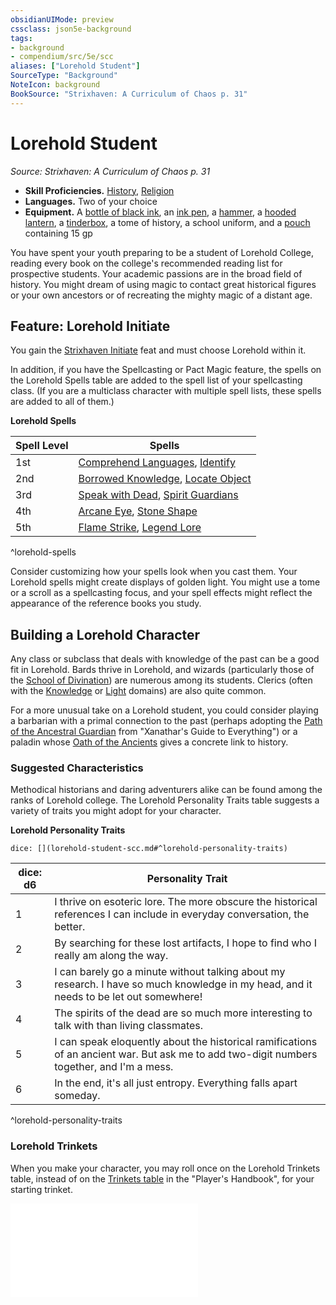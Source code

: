 ```yaml
---
obsidianUIMode: preview
cssclass: json5e-background
tags:
- background
- compendium/src/5e/scc
aliases: ["Lorehold Student"]
SourceType: "Background"
NoteIcon: background
BookSource: "Strixhaven: A Curriculum of Chaos p. 31"
---
```

# Lorehold Student
*Source: Strixhaven: A Curriculum of Chaos p. 31*  

- **Skill Proficiencies.** [History](/2-Mechanics/CLI/rules/skills.md#History), [Religion](/2-Mechanics/CLI/rules/skills.md#Religion)  
- **Languages.** Two of your choice  
- **Equipment.** A [bottle of black ink](/2-Mechanics/CLI/items/ink-1-ounce-bottle.md), an [ink pen](/2-Mechanics/CLI/items/ink-pen.md), a [hammer](/2-Mechanics/CLI/items/hammer.md), a [hooded lantern](/2-Mechanics/CLI/items/hooded-lantern.md), a [tinderbox](/2-Mechanics/CLI/items/tinderbox.md), a tome of history, a school uniform, and a [pouch](/2-Mechanics/CLI/items/pouch.md) containing 15 gp  

You have spent your youth preparing to be a student of Lorehold College, reading every book on the college's recommended reading list for prospective students. Your academic passions are in the broad field of history. You might dream of using magic to contact great historical figures or your own ancestors or of recreating the mighty magic of a distant age.

## Feature: Lorehold Initiate

You gain the [Strixhaven Initiate](/2-Mechanics/CLI/feats/strixhaven-initiate-scc.md) feat and must choose Lorehold within it.

In addition, if you have the Spellcasting or Pact Magic feature, the spells on the Lorehold Spells table are added to the spell list of your spellcasting class. (If you are a multiclass character with multiple spell lists, these spells are added to all of them.)

**Lorehold Spells**

| Spell Level | Spells |
|-------------|--------|
| 1st | [Comprehend Languages](/2-Mechanics/CLI/spells/comprehend-languages.md), [Identify](/2-Mechanics/CLI/spells/identify.md) |
| 2nd | [Borrowed Knowledge](/2-Mechanics/CLI/spells/borrowed-knowledge-scc.md), [Locate Object](/2-Mechanics/CLI/spells/locate-object.md) |
| 3rd | [Speak with Dead](/2-Mechanics/CLI/spells/speak-with-dead.md), [Spirit Guardians](/2-Mechanics/CLI/spells/spirit-guardians.md) |
| 4th | [Arcane Eye](/2-Mechanics/CLI/spells/arcane-eye.md), [Stone Shape](/2-Mechanics/CLI/spells/stone-shape.md) |
| 5th | [Flame Strike](/2-Mechanics/CLI/spells/flame-strike.md), [Legend Lore](/2-Mechanics/CLI/spells/legend-lore.md) |
^lorehold-spells

Consider customizing how your spells look when you cast them. Your Lorehold spells might create displays of golden light. You might use a tome or a scroll as a spellcasting focus, and your spell effects might reflect the appearance of the reference books you study.

## Building a Lorehold Character

Any class or subclass that deals with knowledge of the past can be a good fit in Lorehold. Bards thrive in Lorehold, and wizards (particularly those of the [School of Divination](/2-Mechanics/CLI/classes/wizard-school-of-divination.md)) are numerous among its students. Clerics (often with the [Knowledge](/2-Mechanics/CLI/classes/cleric-knowledge-domain.md) or [Light](/2-Mechanics/CLI/classes/cleric-light-domain.md) domains) are also quite common.

For a more unusual take on a Lorehold student, you could consider playing a barbarian with a primal connection to the past (perhaps adopting the [Path of the Ancestral Guardian](/2-Mechanics/CLI/classes/barbarian-path-of-the-ancestral-guardian-xge.md) from "Xanathar's Guide to Everything") or a paladin whose [Oath of the Ancients](/2-Mechanics/CLI/classes/paladin-oath-of-the-ancients.md) gives a concrete link to history.

### Suggested Characteristics

Methodical historians and daring adventurers alike can be found among the ranks of Lorehold college. The Lorehold Personality Traits table suggests a variety of traits you might adopt for your character.

**Lorehold Personality Traits**

`dice: [](lorehold-student-scc.md#^lorehold-personality-traits)`

| dice: d6 | Personality Trait |
|----------|-------------------|
| 1 | I thrive on esoteric lore. The more obscure the historical references I can include in everyday conversation, the better. |
| 2 | By searching for these lost artifacts, I hope to find who I really am along the way. |
| 3 | I can barely go a minute without talking about my research. I have so much knowledge in my head, and it needs to be let out somewhere! |
| 4 | The spirits of the dead are so much more interesting to talk with than living classmates. |
| 5 | I can speak eloquently about the historical ramifications of an ancient war. But ask me to add two-digit numbers together, and I'm a mess. |
| 6 | In the end, it's all just entropy. Everything falls apart someday. |
^lorehold-personality-traits

### Lorehold Trinkets

When you make your character, you may roll once on the Lorehold Trinkets table, instead of on the [Trinkets table](/2-Mechanics/CLI/items/trinket.md) in the "Player's Handbook", for your starting trinket.

![Lorehold Trinkets](/2-Mechanics/CLI/tables/lorehold-trinkets-scc.md)